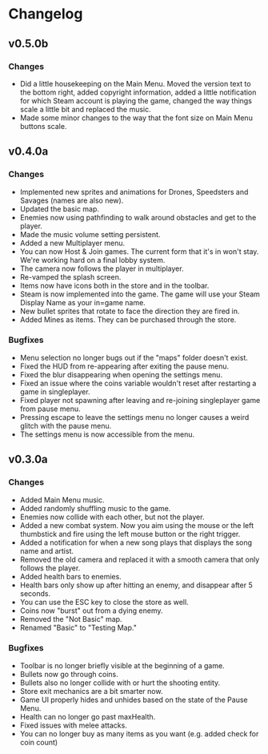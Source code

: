 # Changelog
## v0.5.0b
### Changes
- Did a little housekeeping on the Main Menu. Moved the version text to the bottom right, added copyright information, added a little notification for which Steam account is playing the game, changed the way things scale a little bit and replaced the music.
- Made some minor changes to the way that the font size on Main Menu buttons scale.

## v0.4.0a
### Changes
- Implemented new sprites and animations for Drones, Speedsters and Savages (names are also new).
- Updated the basic map.
- Enemies now using pathfinding to walk around obstacles and get to the player.
- Made the music volume setting persistent.
- Added a new Multiplayer menu.
- You can now Host & Join games. The current form that it's in won't stay. We're working hard on a final lobby system.
- The camera now follows the player in multiplayer.
- Re-vamped the splash screen.
- Items now have icons both in the store and in the toolbar.
- Steam is now implemented into the game. The game will use your Steam Display Name as your in=game name.
- New bullet sprites that rotate to face the direction they are fired in.
- Added Mines as items. They can be purchased through the store.

### Bugfixes
- Menu selection no longer bugs out if the "maps" folder doesn't exist.
- Fixed the HUD from re-appearing after exiting the pause menu.
- Fixed the blur disappearing when opening the settings menu.
- Fixed an issue where the coins variable wouldn't reset after restarting a game in singleplayer.
- Fixed player not spawning after leaving and re-joining singleplayer game from pause menu.
- Pressing escape to leave the settings menu no longer causes a weird glitch with the pause menu.
- The settings menu is now accessible from the menu.

## v0.3.0a
### Changes
- Added Main Menu music.
- Added randomly shuffling music to the game.
- Enemies now collide with each other, but not the player.
- Added a new combat system. Now you aim using the mouse or the left thumbstick and fire using the left mouse button or the right trigger.
- Added a notification for when a new song plays that displays the song name and artist.
- Removed the old camera and replaced it with a smooth camera that only follows the player.
- Added health bars to enemies.
- Health bars only show up after hitting an enemy, and disappear after 5 seconds.
- You can use the ESC key to close the store as well.
- Coins now "burst" out from a dying enemy.
- Removed the "Not Basic" map.
- Renamed "Basic" to "Testing Map."

### Bugfixes
- Toolbar is no longer briefly visible at the beginning of a game.
- Bullets now go through coins.
- Bullets also no longer collide with or hurt the shooting entity.
- Store exit mechanics are a bit smarter now.
- Game UI properly hides and unhides based on the state of the Pause Menu.
- Health can no longer go past maxHealth.
- Fixed issues with melee attacks.
- You can no longer buy as many items as you want (e.g. added check for coin count)
